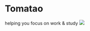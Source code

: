 # <h1>Tomatao</h1>
helping you focus on work &amp; study
<img src="./tomatão/icons/24692--ingredient_detail_ingredient-2.png">
